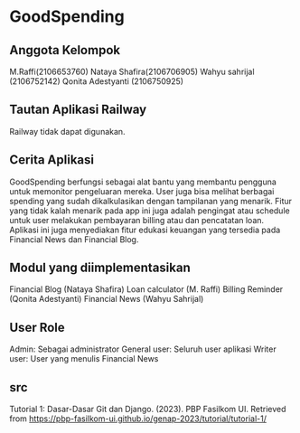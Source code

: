 # GoodSpending

## Anggota Kelompok
M.Raffi(2106653760)
Nataya Shafira(2106706905)
Wahyu sahrijal (2106752142)
Qonita Adestyanti (2106750925)

## Tautan Aplikasi Railway
Railway tidak dapat digunakan.

## Cerita Aplikasi
GoodSpending berfungsi sebagai alat bantu yang membantu pengguna untuk memonitor pengeluaran mereka. User juga bisa melihat berbagai spending yang sudah dikalkulasikan dengan tampilanan yang menarik. Fitur yang tidak kalah menarik pada app ini juga adalah pengingat atau schedule untuk user melakukan pembayaran billing atau dan pencatatan loan. Aplikasi ini juga menyediakan fitur edukasi keuangan yang tersedia pada Financial News dan Financial Blog.

## Modul yang diimplementasikan
Financial Blog (Nataya Shafira)
Loan calculator (M. Raffi)
Billing Reminder (Qonita Adestyanti)
Financial News (Wahyu Sahrijal)

## User Role
Admin: Sebagai administrator
General user: Seluruh user aplikasi
Writer user: User yang menulis Financial News

## src
Tutorial 1: Dasar-Dasar Git dan Django. (2023). PBP Fasilkom UI. Retrieved from https://pbp-fasilkom-ui.github.io/genap-2023/tutorial/tutorial-1/
